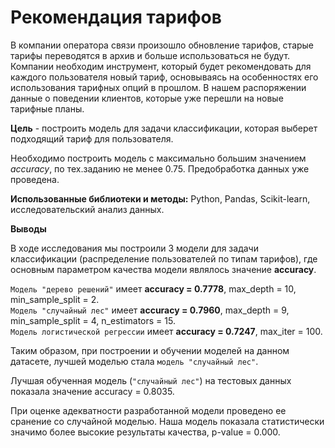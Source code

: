 # Рекомендация тарифов

В компании оператора связи произошло обновление тарифов, старые тарифы переводятся в архив и больше использоваться не будут. Компании необходим инструмент, который будет рекомендовать для каждого пользователя новый тариф, основываясь на особенностях его использования тарифных опций в прошлом. В нашем распоряжении данные о поведении клиентов, которые уже перешли на новые тарифные планы. 

**Цель** - построить модель для задачи классификации, которая выберет подходящий тариф для пользователя. 

Необходимо построить модель с максимально большим значением *accuracy*, по тех.заданию не менее 0.75. Предобработка данных уже проведена.   

**Использованные библиотеки и методы:** Python, Pandas, Scikit-learn, исследовательский анализ данных.

**Выводы**

В ходе исследования мы построили 3 модели для задачи классификации (распределение пользователей по типам тарифов), где основным параметром качества модели являлось значение **accuracy**.   

`Модель "дерево решений"` имеет **accuracy = 0.7778**, max_depth = 10, min_sample_split = 2.   
`Модель "случайный лес"` имеет **accuracy = 0.7960**, max_depth = 9, min_sample_split = 4, n_estimators = 15.   
`Модель логистической регрессии` имеет **accuracy = 0.7247**, max_iter = 100.   

Таким образом, при построении и обучении моделей на данном датасете, лучшей моделью стала `модель "случайный лес"`.   

Лучшая обученная модель (`"случайный лес"`) на тестовых данных показала значение аccuracy = 0.8035.   

При оценке адекватности разработанной модели проведено ее сранение со случайной моделью. Наша модель показала статистически значимо более высокие результаты качества, р-value = 0.000.
